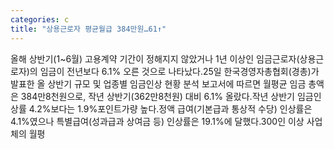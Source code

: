 ```yaml
---
categories: c
title: "상용근로자 평균월급 384만원…61↑"
---
```

올해 상반기(1~6월) 고용계약 기간이 정해지지 않았거나 1년 이상인 임금근로자(상용근로자)의 임금이 전년보다 6.1% 오른 것으로 나타났다.25일 한국경영자총협회(경총)가 발표한 올 상반기 규모 및 업종별 임금인상 현황 분석 보고서에 따르면 월평균 임금 총액은 384만8천원으로, 작년 상반기(362만8천원) 대비 6.1% 올랐다.작년 상반기 임금인상률 4.2%보다는 1.9%포인트가량 높다.정액 급여(기본급과 통상적 수당) 인상률은 4.1%였으나 특별급여(성과급과 상여금 등) 인상률은 19.1%에 달했다.300인 이상 사업체의 월평